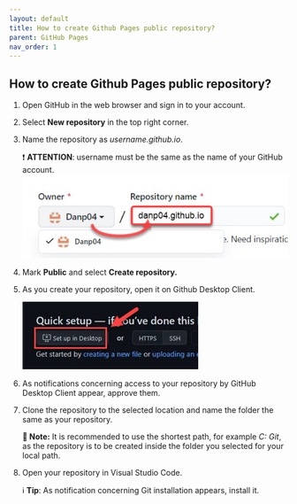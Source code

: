 ```yaml
---
layout: default
title: How to create Github Pages public repository?
parent: GitHub Pages
nav_order: 1
---
```



## How to create Github Pages public repository?
1. Open GitHub in the web browser and sign in to your account.
2. Select **New repository** in the top right corner.
3. Name the repository as *username.github.io*.  

   ❗ **ATTENTION**: username must be the same as the name of your GitHub account.
   ![New_repo](/assets/images/screen_1.jpg)
4. Mark **Public** and select **Create repository.**
5. As you create your repository, open it on Github Desktop Client.

   ![GDC](/assets/images/screen_2.jpg)
6. As notifications concerning access to your repository by GitHub Desktop Client appear, approve them.
7. Clone the repository to the selected location and name the folder the same as your repository.

   **📝 Note:** It is recommended to use the shortest path, for example *C: Git*, as the repository is to be created inside the folder you selected for your local path.
8. Open your repository in Visual Studio Code.

   ℹ️ **Tip**: As notification concerning Git installation appears, install it. 






